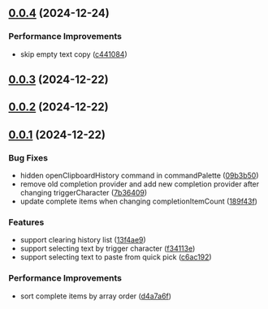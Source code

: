 ## [0.0.4](https://github.com/chouchouji/clipboard-history/compare/v0.0.3...v0.0.4) (2024-12-24)


### Performance Improvements

* skip empty text copy ([c441084](https://github.com/chouchouji/clipboard-history/commit/c441084a76187d2ebfb2e51d8710663df7c3a9d4))



## [0.0.3](https://github.com/chouchouji/clipboard-history/compare/v0.0.2...v0.0.3) (2024-12-22)



## [0.0.2](https://github.com/chouchouji/clipboard-history/compare/v0.0.1...v0.0.2) (2024-12-22)



## [0.0.1](https://github.com/chouchouji/clipboard-history/compare/c6ac192ddcae6b5dffa2093112f7bc1464afde12...v0.0.1) (2024-12-22)


### Bug Fixes

* hidden openClipboardHistory command in commandPalette ([09b3b50](https://github.com/chouchouji/clipboard-history/commit/09b3b50ae7991aa023eeb98cb3729ad123fc5b31))
* remove old completion provider and add new completion provider after changing triggerCharacter ([7b36409](https://github.com/chouchouji/clipboard-history/commit/7b3640949e9e5b1e90d602aa7ebb40f859bb226b))
* update complete items when changing completionItemCount ([189f43f](https://github.com/chouchouji/clipboard-history/commit/189f43fa311a7377c67cac12ca972334c3d17a6e))


### Features

* support clearing history list ([13f4ae9](https://github.com/chouchouji/clipboard-history/commit/13f4ae9ce2d92d17dc52ee26c9759e605003ff4b))
* support selecting text by trigger character ([f34113e](https://github.com/chouchouji/clipboard-history/commit/f34113e1b1e273777e22f4de5014931d2d807669))
* support selecting text to paste from quick pick ([c6ac192](https://github.com/chouchouji/clipboard-history/commit/c6ac192ddcae6b5dffa2093112f7bc1464afde12))


### Performance Improvements

* sort complete items by array order ([d4a7a6f](https://github.com/chouchouji/clipboard-history/commit/d4a7a6fbed60572b8b59fcec018f53c1e7ebddd2))



